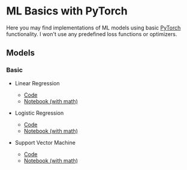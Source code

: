# ML Basics with PyTorch

Here you may find implementations of ML models using basic
[PyTorch](https://pytorch.org/) functionality.
I won't use any predefined loss functions or optimizers.

## Models

### Basic
- Linear Regression
    - [Code](https://github.com/auhide/ml-basics-pytorch/blob/main/algos/basic/linear_regression.py)
    - [Notebook (with math)](https://github.com/auhide/ml-basics-pytorch/blob/main/notebooks/basic/Linear%20Regression.ipynb)

- Logistic Regression
    - [Code](https://github.com/auhide/ml-basics-pytorch/blob/main/algos/basic/logistic_regression.py)
    - [Notebook (with math)](https://github.com/auhide/ml-basics-pytorch/blob/main/notebooks/basic/Logistic%20Regression.ipynb)

- Support Vector Machine
    - [Code](https://github.com/auhide/ml-basics-pytorch/blob/main/algos/basic/svm.py)
    - [Notebook (with math)](https://github.com/auhide/ml-basics-pytorch/blob/main/notebooks/basic/Support%20Vector%20Machine.ipynb)
